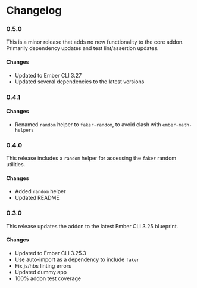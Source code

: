 # Changelog

### 0.5.0

This is a minor release that adds no new functionality to the core addon. Primarily dependency updates and test lint/assertion updates.

#### Changes

-   Updated to Ember CLI 3.27
-   Updated several dependencies to the latest versions

### 0.4.1

#### Changes

-   Renamed `random` helper to `faker-random`, to avoid clash with `ember-math-helpers`

### 0.4.0

This release includes a `random` helper for accessing the `faker` random utilities.

#### Changes

-   Added `random` helper
-   Updated README

### 0.3.0

This release updates the addon to the latest Ember CLI 3.25 blueprint.

#### Changes

-   Updated to Ember CLI 3.25.3
-   Use auto-import as a dependency to include `faker`
-   Fix js/hbs linting errors
-   Updated dummy app
-   100% addon test coverage
